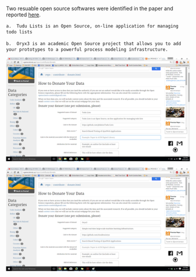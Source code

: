 Two resuable open source softwares were identified in the paper and reported [here](https://www.acm.org/sigs/publications/proceedings-templates).

    a.	Tudu Lists is an Open Source, on-line application for managing todo lists

    b.	Oryx3 is an academic Open Source project that allows you to add your prototypes to a powerful process modeling infrastructure.

![Tudu](images/tudu.png)

![Oryx3](images/oryx.png)
